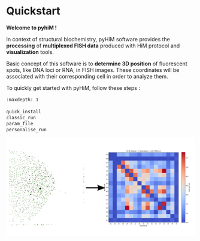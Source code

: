 # Quickstart

**Welcome to pyhiM !**

In context of structural biochemistry, pyHiM software provides the **processing** of **multiplexed FISH data** produced with HiM protocol and **visualization** tools.

Basic concept of this software is to **determine 3D position** of fluorescent spots, like DNA loci or RNA, in FISH images. These coordinates will be associated with their corresponding cell in order to analyze them.

To quickly get started with pyHiM, follow these steps :

```{toctree}
:maxdepth: 1

quick_install
classic_run
param_file
personalise_run
```

![A pyHiM output example](../_static/welcome_illustration.png)